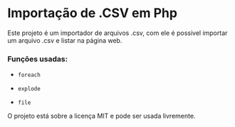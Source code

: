 # Importação de .CSV em Php

Este projeto é um importador de arquivos .csv, com ele é possivel importar um arquivo .csv e listar na página web.

### Funções usadas:

* `foreach`

* `explode`

* `file`

  

O projeto está sobre a licença MIT e pode ser usada livremente. 
